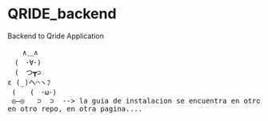 # QRIDE_backend

Backend to Qride Application

<pre>
ㅤ  ∧＿∧
　(　･∀･)
　(　つ┳⊃
ε (_)へ⌒ヽﾌ
 (　　(　･ω･)
 ◎―◎   ⊃  ⊃  --> la guia de instalacion se encuentra en otro readme,
en otro repo, en otra pagina....
</pre>